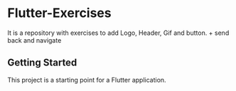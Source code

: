 # Flutter-Exercises

It is a repository with exercises to add Logo, Header, Gif and button. + send back and navigate

## Getting Started

This project is a starting point for a Flutter application.
